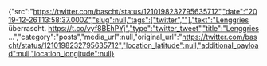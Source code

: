 {"src":"https://twitter.com/bascht/status/1210198232795635712","date":"2019-12-26T13:58:37.000Z","slug":null,"tags":["twitter",""],"text":"Lenggries überrascht. https://t.co/vyf8BEhPYj","type":"twitter_tweet","title":"Lenggries …","category":"posts","media_url":null,"original_url":"https://twitter.com/bascht/status/1210198232795635712","location_latitude":null,"additional_payload":null,"location_longitude":null}